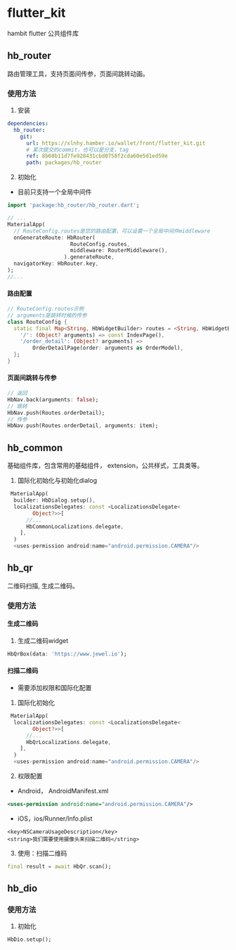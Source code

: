 # flutter_kit

hambit flutter 公共组件库

## hb_router
路由管理工具，支持页面间传参，页面间跳转动画。
### 使用方法
1. 安装
```yaml
dependencies:
  hb_router:
    git:
      url: https://xlnhy.hamber.io/wallet/front/flutter_kit.git
      # 某次提交的commit，也可以是分支，tag
      ref: 8b60b11d7fe928431cbd0758f2cda60e5d1ed59e  
      path: packages/hb_router
```
2. 初始化
- 目前只支持一个全局中间件
```dart
import 'package:hb_router/hb_router.dart';

// ...
MaterialApp(
  // RouteConfig.routes是您的路由配置，可以设置一个全局中间件middleware
  onGenerateRoute: HbRouter(
                    RouteConfig.routes,
                    middleware: RouterMiddleware(),
                  ).generateRoute,
  navigatorKey: HbRouter.key,
);
//...
```
#### 路由配置
```dart
// RouteConfig.routes示例
// arguments是跳转时候的传参
class RouteConfig {
  static final Map<String, HbWidgetBuilder> routes = <String, HbWidgetBuilder>{
    '/': (Object? arguments) => const IndexPage(),
    '/order_detail': (Object? arguments) =>
        OrderDetailPage(order: arguments as OrderModel),
  };
}
```
#### 页面间跳转与传参
```dart
// 返回
HbNav.back(arguments: false);
// 跳转
HbNav.push(Routes.orderDetail);
// 传参
HbNav.push(Routes.orderDetail, arguments: item);
```


## hb_common
基础组件库，包含常用的基础组件， extension，公共样式，工具类等。
1. 国际化初始化与初始化dialog
```dart
 MaterialApp(
  builder: HbDialog.setup(),
  localizationsDelegates: const <LocalizationsDelegate<
        Object?>>[
      //...
      HbCommonLocalizations.delegate,
    ],
  )
  <uses-permission android:name="android.permission.CAMERA"/>
```

## hb_qr
二维码扫描, 生成二维码。
### 使用方法
#### 生成二维码
1. 生成二维码widget
```dart
HbQrBox(data: 'https://www.jewel.io');
```
#### 扫描二维码
- 需要添加权限和国际化配置
1. 国际化初始化
```dart
 MaterialApp(
  localizationsDelegates: const <LocalizationsDelegate<
        Object?>>[
      //...
      HbQrLocalizations.delegate,
    ],
  )
  <uses-permission android:name="android.permission.CAMERA"/>
```
2. 权限配置
- Android， AndroidManifest.xml
```xml
<uses-permission android:name="android.permission.CAMERA"/>
```
- iOS，ios/Runner/Info.plist
```plist
<key>NSCameraUsageDescription</key>
<string>我们需要使用摄像头来扫描二维码</string>
```
3. 使用：扫描二维码
```dart
final result = await HbQr.scan();
```
## hb_dio
### 使用方法
1. 初始化
```dart
HbDio.setup();
```